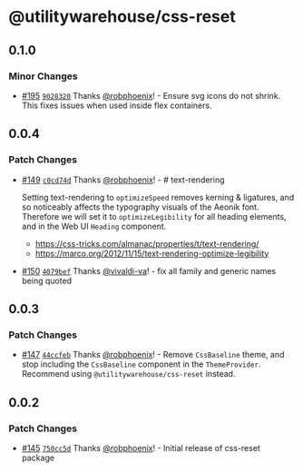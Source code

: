 # @utilitywarehouse/css-reset

## 0.1.0

### Minor Changes

- [#195](https://github.com/utilitywarehouse/design-systems/pull/195) [`9028320`](https://github.com/utilitywarehouse/design-systems/commit/9028320cebdd6eb3de2761c24fd54cdca35fd409) Thanks [@robphoenix](https://github.com/robphoenix)! - Ensure svg icons do not shrink. This fixes issues when used inside flex containers.

## 0.0.4

### Patch Changes

- [#149](https://github.com/utilitywarehouse/design-systems/pull/149) [`c0cd74d`](https://github.com/utilitywarehouse/design-systems/commit/c0cd74d3ee42649638b6fd9ce05007c2f73a59b8) Thanks [@robphoenix](https://github.com/robphoenix)! - # text-rendering

  Setting text-rendering to `optimizeSpeed` removes kerning & ligatures, and so
  noticeably affects the typography visuals of the Aeonik font. Therefore we will
  set it to `optimizeLegibility` for all heading elements, and in the Web UI
  `Heading` component.

  - https://css-tricks.com/almanac/properties/t/text-rendering/
  - https://marco.org/2012/11/15/text-rendering-optimize-legibility

- [#150](https://github.com/utilitywarehouse/design-systems/pull/150) [`4079bef`](https://github.com/utilitywarehouse/design-systems/commit/4079bef2ae827b1ecb16ea8601a5a8da361a177f) Thanks [@vivaldi-va](https://github.com/vivaldi-va)! - fix all family and generic names being quoted

## 0.0.3

### Patch Changes

- [#147](https://github.com/utilitywarehouse/design-systems/pull/147) [`44ccfeb`](https://github.com/utilitywarehouse/design-systems/commit/44ccfeb988d51e362607a4ce94c9db8bbea097ae) Thanks [@robphoenix](https://github.com/robphoenix)! - Remove `CssBaseline` theme, and stop including the `CssBaseline` component in the `ThemeProvider`. Recommend using `@utilitywarehouse/css-reset` instead.

## 0.0.2

### Patch Changes

- [#145](https://github.com/utilitywarehouse/design-systems/pull/145) [`750cc5d`](https://github.com/utilitywarehouse/design-systems/commit/750cc5db36db17afa6f06650729f5cde68cbc158) Thanks [@robphoenix](https://github.com/robphoenix)! - Initial release of css-reset package
